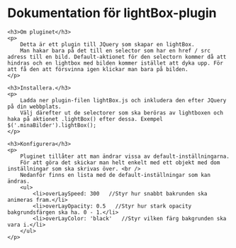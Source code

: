 <h1>Dokumentation för lightBox-plugin</h1>
	
	<h3>Om pluginet</h3>
	<p>
		Detta är ett plugin till JQuery som skapar en lightBox.
		Man hakar bara på det till en selector som har en href / src adress till en bild. Default-aktionet för den selectorn kommer då att hindras och en lightbox med bilden kommer istället att dyka upp. För att få den att försvinna igen klickar man bara på bilden.
	</p>

	<h3>Installera.</h3>
	<p>
		Ladda ner plugin-filen lightBox.js och inkludera den efter JQuery på din webbplats.
		Välj därefter ut de selectorer som ska beröras av lightboxen och haka på aktionet .lightBox() efter dessa. Exempel $('.minaBilder').lightBox();
	</p>

	<h3>Konfigurera</h3>
	<p>
		Pluginet tillåter att man ändrar vissa av default-inställningarna. 
		För att göra det skickar man helt enkelt med ett objekt med dom inställningar som ska skrivas över. <br />
		Nedanför finns en lista med de default-inställningar som kan ändras.
		<ul>
			<li>overLaySpeed: 300   //Styr hur snabbt bakrunden ska animeras fram.</li>
			<li>overLayOpacity: 0.5   //Styr hur stark opacity bakgrundsfärgen ska ha. 0 - 1.</li>
			<li>overLayColor: 'black'   //Styr vilken färg bakgrunden ska vara i.</li>
		</ul>
	</p>

